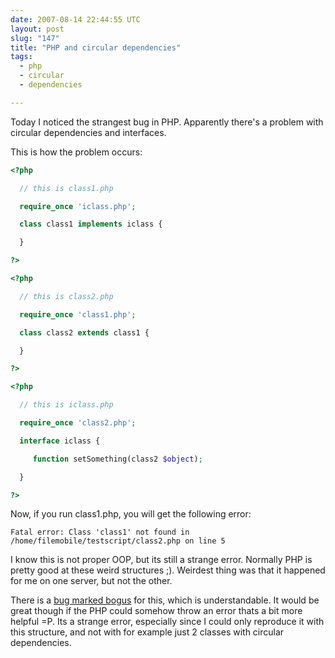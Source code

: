 ```yaml
---
date: 2007-08-14 22:44:55 UTC
layout: post
slug: "147"
title: "PHP and circular dependencies"
tags:
  - php
  - circular
  - dependencies

---
```

<p>Today I noticed the strangest bug in PHP. Apparently there's a problem with circular dependencies and interfaces.</p>

<p>This is how the problem occurs:</p>

```php
<?php

  // this is class1.php

  require_once 'iclass.php';

  class class1 implements iclass {

  }

?>
```

```php
<?php

  // this is class2.php

  require_once 'class1.php';

  class class2 extends class1 {

  }

?>
```

```php
<?php

  // this is iclass.php

  require_once 'class2.php';

  interface iclass {

     function setSomething(class2 $object);

  }

?>
```

<p>Now, if you run class1.php, you will get the following error:</p>

```
Fatal error: Class 'class1' not found in /home/filemobile/testscript/class2.php on line 5
```

<p>I know this is not proper OOP, but its still a strange error. Normally PHP is pretty good at these weird structures ;). Weirdest thing was that it happened for me on one server, but not the other.</p>

<p>There is a <a href="http://bugs.php.net/bug.php?id=40875">bug marked bogus</a> for this, which is understandable. It would be great though if the PHP could somehow throw an error thats a bit more helpful =P. Its a strange error, especially since I could only reproduce it with this structure, and not with for example just 2 classes with circular dependencies.</p>
